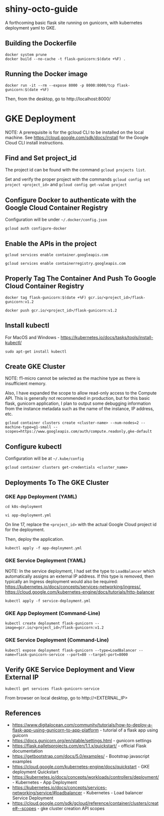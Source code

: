 # shiny-octo-guide
A forthcoming basic flask site running on gunicorn, with kubernetes deployment yaml to GKE.

## Building the Dockerfile
```
docker system prune
docker build --no-cache -t flask-gunicorn:$(date +%F) .
```

## Running the Docker image
```
docker run -it --rm --expose 8000 -p 8000:8000/tcp flask-gunicorn:$(date +%F)
```

Then, from the desktop, go to http://localhost:8000/

# GKE Deployment
NOTE: A prerequisite is for the gcloud CLI to be installed on the local machine. See https://cloud.google.com/sdk/docs/install for the Google Cloud CLI install instructions.

## Find and Set project_id
The project id can be found with the command `gcloud projects list`. 

Set and verify the proper project with the commands `gcloud config set project <project_id>` and `gcloud config get-value project`

## Configure Docker to authenticate with the Google Cloud Container Registry
Configuration will be under `~/.docker/config.json`
```
gcloud auth configure-docker 
```

## Enable the APIs in the project
```
gcloud services enable container.googleapis.com

gcloud services enable containerregistry.googleapis.com
```

## Properly Tag The Container And Push To Google Cloud Container Registry
```
docker tag flask-gunicorn:$(date +%F) gcr.io/<project_id>/flask-gunicorn:v1.2

docker push gcr.io/<project_id>/flask-gunicorn:v1.2
```
## Install kubectl
For MacOS and Windows - https://kubernetes.io/docs/tasks/tools/install-kubectl/
```
sudo apt-get install kubectl
```
## Create GKE Cluster
NOTE: f1-micro cannot be selected as the machine type as there is insufficient memory.

Also, I have expanded the scope to allow read-only access to the Compute API. This is generally not recommended in production, but for this basic flask, gunicorn application, I plan to output some debugging information from the instance metadata such as the name of the instance, IP address, etc.

```
gcloud container clusters create <cluster-name> --num-nodes=2 --machine-type=g1-small --scopes=https://www.googleapis.com/auth/compute.readonly,gke-default
```

## Configure kubectl
Configuration will be at `~/.kube/config`
```
gcloud container clusters get-credentials <cluster_name> 
```

## Deployments To The GKE Cluster

### GKE App Deployment (YAML)
```
cd k8s-deployment

vi app-deployment.yml
```
On line 17, replace the `<project_id>` with the actual Google Cloud project id for the deployment.

Then, deploy the application.
```
kubectl apply -f app-deployment.yml
```

### GKE Service Deployment (YAML)
NOTE: In the service deployment, I had set the type to `LoadBalancer` which automatically assigns an external IP address. If this type is removed, then typically an Ingress deployment would also be required: https://kubernetes.io/docs/concepts/services-networking/ingress/, https://cloud.google.com/kubernetes-engine/docs/tutorials/http-balancer

```
kubectl apply -f service-deployment.yml
```

### GKE App Deployment (Command-Line)
```
kubectl create deployment flask-gunicorn --image=gcr.io/<project_id>/flask-gunicorn:v1.2
```

### GKE Service Deployment (Command-Line)
```
kubectl expose deployment flask-gunicorn --type=LoadBalancer --name=flask-gunicorn-service --port=80 --target-port=8000
```

## Verify GKE Service Deployment and View External IP
```
kubectl get services flask-gunicorn-service
```

From browser on local desktop, go to http://<EXTERNAL_IP>

## References
* https://www.digitalocean.com/community/tutorials/how-to-deploy-a-flask-app-using-gunicorn-to-app-platform - tutorial of a flask app using guicorn
* https://docs.gunicorn.org/en/stable/settings.html - gunicorn settings
* https://flask.palletsprojects.com/en/1.1.x/quickstart/ - official Flask documentation
* https://getbootstrap.com/docs/5.0/examples/ - Bootstrap javascript examples
* https://cloud.google.com/kubernetes-engine/docs/quickstart - GKE deployment Quickstart
* https://kubernetes.io/docs/concepts/workloads/controllers/deployment/ - Kubernetes - App Deployment
* https://kubernetes.io/docs/concepts/services-networking/service/#loadbalancer - Kubernetes - Load balancer Service Deployment
* https://cloud.google.com/sdk/gcloud/reference/container/clusters/create#--scopes - gke cluster creation API scopes

